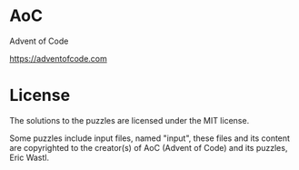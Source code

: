 # AoC

Advent of Code

https://adventofcode.com

# License

The solutions to the puzzles are licensed under the MIT license.

Some puzzles include input files, named "input", these files and its content are copyrighted to the creator(s) of AoC (Advent of Code) and its puzzles, Eric Wastl.
